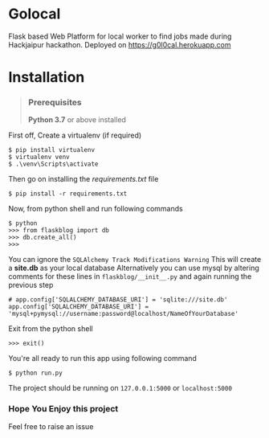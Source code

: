 # Golocal
 Flask based Web Platform for local worker to find jobs made during Hackjaipur hackathon. 
 Deployed on https://g0l0cal.herokuapp.com
 
 # Installation
 > ### Prerequisites
 > **Python 3.7** or above installed 
 
 First off, Create a virtualenv (if required)
 ```
 $ pip install virtualenv
 $ virtualenv venv
 $ .\venv\Scripts\activate
 ```
Then go on installing the *requirements.txt* file
```
$ pip install -r requirements.txt
```
Now, from python shell and run following commands
```
$ python
>>> from flaskblog import db
>>> db.create_all()
>>>
```
You can ignore the ```SQLAlchemy Track Modifications Warning```
This will create a **site.db** as your local database
Alternatively you can use mysql by altering comments  for these lines in ```flaskblog/__init__.py``` and again running the previous step
```
# app.config['SQLALCHEMY_DATABASE_URI'] = 'sqlite:///site.db'
app.config['SQLALCHEMY_DATABASE_URI'] = 'mysql+pymysql://username:password@localhost/NameOfYourDatabase'
```
Exit from the python shell
```
>>> exit()
```
You're all ready to run this app using following command
```
$ python run.py
```
The project should be running on ```127.0.0.1:5000``` or ```localhost:5000```

### Hope You Enjoy this project
Feel free to raise an issue

